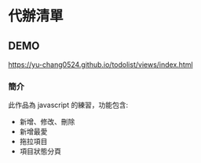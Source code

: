 # 代辦清單 

## DEMO

<https://yu-chang0524.github.io/todolist/views/index.html>

### 簡介

此作品為 javascript 的練習，功能包含: 

- 新增、修改、刪除
- 新增最愛
- 拖拉項目
- 項目狀態分頁